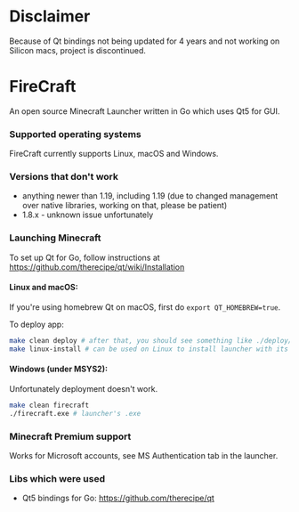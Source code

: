 # Disclaimer
Because of Qt bindings not being updated for 4 years and not working on Silicon macs, project is discontinued.

# FireCraft
An open source Minecraft Launcher written in Go which uses Qt5 for GUI. 

### Supported operating systems
FireCraft currently supports Linux, macOS and Windows.

### Versions that don't work
- anything newer than 1.19, including 1.19 (due to changed management over native libraries, working on that, please be patient)
- 1.8.x - unknown issue unfortunately

### Launching Minecraft
To set up Qt for Go, follow instructions at https://github.com/therecipe/qt/wiki/Installation

#### Linux and macOS:
If you're using homebrew Qt on macOS, first do `export QT_HOMEBREW=true`.

To deploy app:
```sh
make clean deploy # after that, you should see something like ./deploy/darwin/firecraft.app or ./deploy/linux/firecraft
make linux-install # can be used on Linux to install launcher with its desktop files
```

#### Windows (under MSYS2):
Unfortunately deployment doesn't work.
```sh
make clean firecraft
./firecraft.exe # launcher's .exe
```

### Minecraft Premium support
Works for Microsoft accounts, see MS Authentication tab in the launcher.

### Libs which were used
- Qt5 bindings for Go: https://github.com/therecipe/qt
